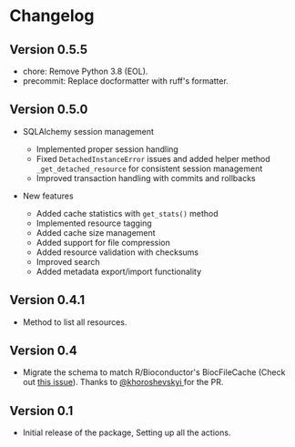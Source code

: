 # Changelog

## Version 0.5.5

- chore: Remove Python 3.8 (EOL).
- precommit: Replace docformatter with ruff's formatter.

## Version 0.5.0

- SQLAlchemy session management
  * Implemented proper session handling
  * Fixed `DetachedInstanceError` issues and added helper method `_get_detached_resource` for consistent session management
  * Improved transaction handling with commits and rollbacks

- New features
  * Added cache statistics with `get_stats()` method
  * Implemented resource tagging
  * Added cache size management
  * Added support for file compression
  * Added resource validation with checksums
  * Improved search
  * Added metadata export/import functionality

## Version 0.4.1

- Method to list all resources.

## Version 0.4

- Migrate the schema to match R/Bioconductor's BiocFileCache (Check out [this issue](https://github.com/BiocPy/pyBiocFileCache/issues/11)). Thanks to [@khoroshevskyi ](https://github.com/khoroshevskyi) for the PR.

## Version 0.1

- Initial release of the package, Setting up all the actions.
